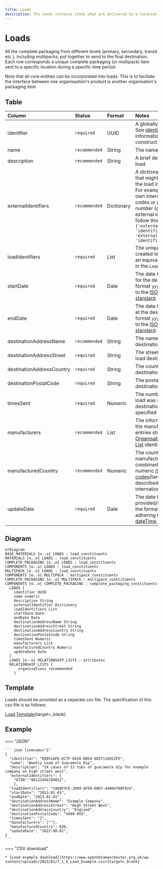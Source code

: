 ```yaml
---
title: Loads
description: The loads contains items what are delivered to a location within Open 3P.
---
```


# Loads

All the complete packaging from different levels (primary, secondary, transit etc.), including multipacks, put together to send to the final destination. Each row corresponds a unique complete packaging (or multipack) item sent to a specific location during a specific time period.

Note that all core entities can be incorporated into loads. This is to faciliate the interface between one organisastion's product is another organisation's packaging item.

## Table
|Column|<div style="width:90px">Status</div>|Format|Notes|
|:-|:-|:-|:-|
|identifier|`required`|UUID|A globally unique identifier. See [identifiers](../4_Identifiers/4_1_Identifiers.md) section for information on how to construct this identifier|
|name|`recommended`|String|The name of this load.|
|description|`recommended`|String|A brief description of this load.|
|externalIdentifiers|`recommended`|Dictionary|A dictionary of identifiers that might be used to identify the load in other systems. For example: manufacturer's own internal identifier, bar codes or global trade item number (gtin). To provide external identifiers please follow this format. `{'externalIdentifierName1': 'identifier1', 'externalIdentifierName2': 'identifier2'}`|
|loadIdentifiers|`required`|List|The unique identifier of the created load. There must be an equivalent identifier found in the `Load Catalogue`.|
|startDate|`required`|Date|The date that the load began for the destination. Use the format `yyyy-mm-dd` adhering to the [ISO 8601 dateTime standard](https://www.iso.org/iso-8601-date-and-time-format.html).|
|endDate|`required`|Date|The date that the load ended at the destination. Use the format `yyyy-mm-dd` adhering to the [ISO 8601 dateTime standard](https://www.iso.org/iso-8601-date-and-time-format.html).|
|destinationAddressName|`recommended`|String|The name of the load destination address.|
|destinationAddressStreet|`required`|String|The street address of this load destination.|
|destinationAddressCountry|`required`|String|The country of this load destination.|
|destinationPostalCode|`required`|String|The postal code of this load destination.|
|timesSent|`required`|Numeric|The number of times this load was sent to the destination during the specified time period.|
|manufacturers|`recommended`|List|The information regarding the manufacturer(s). The entries should be the [Organisations Relationship List](../6_Relationship_Lists/6_010_Organisations.md) identifiers.|
|manufacturedCountry|`recommended`|Numeric|The country the load was manufactured and/or combined. Use the country numeric [ISO codes](https://www.iban.com/country-codes){target=_blank} as described in the ISO 3166 international standard.|
|updateDate|`required`|Date|The date that the load was provided/last updated. Use the format `yyyy-mm-dd` adhering to the [ISO 8601 dateTime standard](https://www.iso.org/iso-8601-date-and-time-format.html).|

## Diagram

``` mermaid
erDiagram
BASE_MATERIALS }o..o{ LOADS : load_constituents
MATERIALS }o..o{ LOADS : load_constituents
COMPLETE_PACKAGING }o..o{ LOADS : load_constituents
COMPONENTS }o..o{ LOADS : load_constituents
MULTIPACK }o..o{ LOADS : load_constituents
COMPONENTS }o..o{ MULTIPACK : multipack_constituents
COMPLETE_PACKAGING }o..o{ MULTIPACK : multipack_constituents
COMPONENTS }o..o{ COMPLETE_PACKAGING : complete_packaging_constituents
  LOADS {
    identifier UUID
    name numeric
    description String
    externalIdentifier Dictionary
    loadIdentifiers List
    startDate Date
    endDate Date
    destinationAddressName String
    destinationAddressStreet String
    destinationAddressCountry String
    destinationPostalCode String
    timesSent Numeric
    manufacturers List
    manufacturedCountry Numeric
    updateDate Date
  }
  LOADS }o--o{ RELATIONSHIP_LISTS : attributes
  RELATIONSHIP_LISTS {
      organisations recommended
    }
```

## Template

Loads should be provided as a separate csv file. The specification of this csv file is as follows:

[Load Template](https://www.open3p.org/wp-content/uploads/2023/09/load20230922.csv){target=_blank}

## Example

=== "JSON"

    ``` json linenums="1"
    {
      "identifier": "ED051AFD-EC7F-0428-B054-8837118922FE",
      "name": "Weekly Load of Guacamole Dip",
      "description": "24 cases of 12 tubs of guacamole dip for example company on high street west",
      "externalIdentifiers": {
        "GTIN":"00123456789012",
        },
      "loadIdentifiers": "CA88F5CE-2D09-AFE0-08D7-44804780F924",
      "startDate": "2023-01-01",
      "endDate": "2023-01-01",
      "destinationAddressName": "Example Company",
      "destinationAddressStreet": "High Street West",
      "destinationAddressCountry": "England",
      "destinationPostalCode": "XX00 0XX",
      "timesSent": "2",
      "manufacturers": [""],
      "manufacturedCountry": 826,
      "updateDate": "2022-08-01",
    }
    ```
=== "CSV download"

    * [Load example download](https://www.opendatamanchester.org.uk/wp-content/uploads/2023/01/7_1_6_Load_Example.csv){target=_blank}
    
